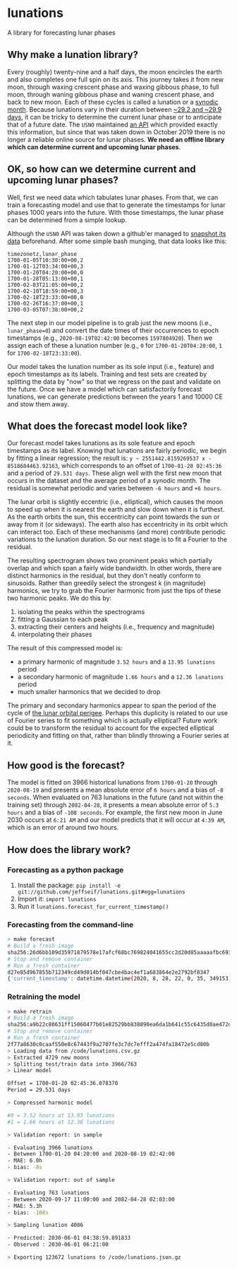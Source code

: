 # lunations

A library for forecasting lunar phases

## Why make a lunation library?

Every (roughly) twenty-nine and a half days, the moon encircles the earth and also completes one full spin on its axis.  This journey takes it from new moon, through waxing crescent phase and waxing gibbous phase, to full moon, through waning gibbous phase and waning crescent phase, and back to new moon.  Each of these cycles is called a lunation or a [synodic month](https://en.wikipedia.org/wiki/Lunar_month#Synodic_month).  Because lunations vary in their duration between [~29.2 and ~29.9 days](https://individual.utoronto.ca/kalendis/lunar/index.htm#vary), it can be tricky to determine the current lunar phase or to anticipate that of a future date.  The `USNO` maintained [an API](http://aa.usno.navy.mil/data/) which provided exactly this information, but since that was taken down in October 2019 there is no longer a reliable online source for lunar phases.  **We need an offline library which can determine current and upcoming lunar phases**.

## OK, so how can we determine current and upcoming lunar phases?

Well, first we need data which tabulates lunar phases.  From that, we can train a forecasting model and use that to generate the timestamps for lunar phases 1000 years into the future.  With those timestamps, the lunar phase can be determined from a simple lookup.

Although the `USNO` API was taken down a github'er managed to [snapshot its data](https://github.com/CraigChamberlain/moon-data) beforehand.  After some simple bash munging, that data looks like this:

```
timezonetz,lunar_phase
1700-01-05T10:30:00+00,2
1700-01-12T03:34:00+00,3
1700-01-20T04:20:00+00,0
1700-01-28T05:13:00+00,1
1700-02-03T21:05:00+00,2
1700-02-10T18:59:00+00,3
1700-02-18T23:33:00+00,0
1700-02-26T16:37:00+00,1
1700-03-05T07:38:00+00,2
```

The next step in our model pipeline is to grab just the new moons (i.e., `lunar_phase=0`) and convert the date times of their occurrences to epoch timestamps (e.g., `2020-08-19T02:42:00` becomes `1597804920`).  Then we assign each of these a lunation number (e.g., `0` for `1700-01-20T04:20:00`, `1` for `1700-02-18T23:33:00`).

Our model takes the lunation number as its sole input (i.e., feature) and epoch timestamps as its labels.  Training and test sets are created by splitting the data by "now" so that we regress on the past and validate on the future.  Once we have a model which can satisfactorily forecast lunations, we can generate predictions between the years 1 and 10000 CE and stow them away.

## What does the forecast model look like?

Our forecast model takes lunations as its sole feature and epoch timestamps as its label.  Knowing that lunations are fairly periodic, we begin by fitting a linear regression; the result is: `y ~ 2551442.8159269537 x - 8518684463.92163`, which corresponds to an offset of `1700-01-20 02:45:36` and a period of `29.531 days`.  These align well with the first new moon that occurs in the dataset and the average period of a synodic month.  The residual is somewhat periodic and varies between `-6 hours` and `+6 hours`.

The lunar orbit is slightly eccentric (i.e., elliptical), which causes the moon to speed up when it is nearest the earth and slow down when it is furthest.  As the earth orbits the sun, this eccentricity can point towards the sun or away from it (or sideways).  The earth also has eccentricity in its orbit which can interact too.  Each of these mechanisms (and more) contribute periodic variations to the lunation duration.  So our next stage is to fit a Fourier to the residual.

The resulting spectrogram shows two prominent peaks which partially overlap and which span a fairly wide bandwidth.  In other words, there are distinct harmonics in the residual, but they don't neatly conform to sinusoids.  Rather than greedily select the strongest k (in magnitude) harmonics, we try to grab the Fourier harmonic from just the tips of these two harmonic peaks.  We do this by:

1. isolating the peaks within the spectrograms
1. fitting a Gaussian to each peak
1. extracting their centers and heights (i.e., frequency and magnitude)
1. interpolating their phases

The result of this compressed model is:

- a primary harmonic of magnitude `3.52 hours` and a `13.95 lunations` period
- a secondary harmonic of magnitude `1.66 hours` and a `12.36 lunations` period
- much smaller harmonics that we decided to drop

The primary and secondary harmonics appear to span the period of the cycle of [the lunar orbital perigee](https://individual.utoronto.ca/kalendis/lunar/index.htm#vary).  Perhaps this duplicity is related to our use of Fourier series to fit something which is actually elliptical?  Future work could be to transform the residual to account for the expected elliptical periodicity and fitting on that, rather than blindly throwing a Fourier series at it.

## How good is the forecast?

The model is fitted on 3966 historical lunations from `1700-01-20` through `2020-08-19` and presents a mean absolute error of `6 hours` and a bias of `-8 seconds`.  When evaluated on 763 lunations in the future (and not within the training set) through `2082-04-28`, it presents a mean absolute error of `5.3 hours` and a bias of `-108 seconds`.  For example, the first new moon in June 2030 occurs at `6:21 AM` and our model predicts that it will occur at `4:39 AM`, which is an error of around two hours.

## How does the library work?

### Forecasting as a python package

1. Install the package: `pip install -e git://github.com/jeffseif/lunations.git#egg=lunations`
1. Import it: `import lunations`
1. Run it `lunations.forecast_for_current_timestamp()`

### Forecasting from the command-line

```bash
> make forecast
# Build a fresh image
sha256:26d6bb109d35971879578e17afcf68bc769824041655cc2d20d85aaaaafbc693
# Stop and remove container
# Run a fresh container
d27e85d967855b712349cd49d014bf047cbe4bac4ef1a683864e2e2792bf8347
{'current_timestamp': datetime.datetime(2020, 8, 28, 22, 0, 35, 349153), 'next_new_moon': datetime.datetime(2020, 9, 17, 11, 20, 20, 984441), 'previous_new_moon': datetime.datetime(2020, 8, 19, 0, 3, 45, 487658), 'nearest_full_moon': datetime.datetime(2020, 9, 2, 17, 42, 3, 236050), 'is_blue_moon': False, 'nearest_full_moon_name': 'Corn Moon', 'phase_fraction': 0.336427372751769, 'illumination_fraction': 0.7583701801043545, 'current_phase': 'Waxing Gibbous', 'next_phase': 'Waning Gibbous', 'previous_phase': 'Waxing Crescent'}
```

### Retraining the model

```bash
> make retrain
# Build a fresh image
sha256:a9b22c80631ff15060477b01e82529bb838890ea6da1b641c55c6435d0ae472d
# Stop and remove container
# Run a fresh container
2f77a8630c0caaf550e8c67443f9a2707fe3c7dc7efff2a474fa18472e5cd80b
> Loading data from /code/lunations.csv.gz
> Extracted 4729 new moons
> Splitting test/train data into 3966/763
> Linear model

Offset = 1700-01-20 02:45:36.078370
Period = 29.531 days

> Compressed harmonic model

#0 = 3.52 hours at 13.95 lunations
#1 = 1.66 hours at 12.36 lunations

> Validation report: in sample

- Evaluating 3966 lunations
- Between 1700-01-20 04:20:00 and 2020-08-19 02:42:00
- MAE: 6.0h
- bias: -8s

> Validation report: out of sample

- Evaluating 763 lunations
- Between 2020-09-17 11:00:00 and 2082-04-28 02:03:00
- MAE: 5.3h
- bias: -108s

> Sampling lunation 4086

- Predicted: 2030-06-01 04:38:59.891833
- Observed : 2030-06-01 06:21:00

> Exporting 123672 lunations to /code/lunations.json.gz
```
